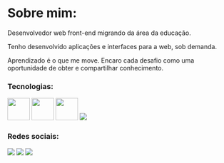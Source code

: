 # Sobre mim:

Desenvolvedor web front-end migrando da área da educação.

Tenho desenvolvido aplicações e interfaces para a web, sob demanda.

Aprendizado é o que me move. Encaro cada desafio como uma oportunidade de obter e compartilhar conhecimento. 


### Tecnologias:
<a href="#"><img width="50" height="50" src='https://cdn.jsdelivr.net/gh/devicons/devicon/icons/css3/css3-original.svg'></a>
<a href="#"><img width="50" height="50" src='https://cdn.jsdelivr.net/gh/devicons/devicon/icons/javascript/javascript-original.svg'></a>
<a href="#"><img width="50" height="50" src='https://cdn.jsdelivr.net/gh/devicons/devicon/icons/typescript/typescript-original.svg'></a>
<a href="#"><img src='https://github.com/JD-Rodrigues/Estudos-web-dev/blob/6e6fdaac63a3abdcd333ba83b220ef080aa62b5a/images/react.png'></a>


### Redes sociais:
<a href="https://www.linkedin.com/in/j-dev/"><img src="https://img.shields.io/badge/LinkedIn-0077B5?style=for-the-badge&logo=linkedin&logoColor=white"></a> <a href="https://twitter.com/JDev_Oficial"><img src="https://img.shields.io/badge/Twitter-1DA1F2?style=for-the-badge&logo=twitter&logoColor=white"></a> <a href="https://www.instagram.com/jdev_oficial/"><img src="https://img.shields.io/badge/Instagram-E4405F?style=for-the-badge&logo=instagram&logoColor=white"></a>
